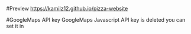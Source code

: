 #Preview
https://kamilz12.github.io/pizza-website

#GoogleMaps API key
GoogleMaps Javascript API key is deleted you can set it in <script> in kontakt.html file


